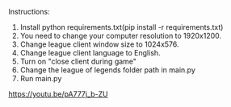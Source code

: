 Instructions:

1. Install python requirements.txt(pip install -r requirements.txt)
2. You need to change your computer resolution to 1920x1200.
3. Change league client window size to 1024x576.
4. Change league client language to English.
5. Turn on "close client during game"
6. Change the league of legends folder path in main.py   
7. Run main.py


https://youtu.be/pA777j_b-ZU
